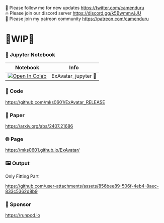 🐣 Please follow me for new updates https://twitter.com/camenduru <br />
🔥 Please join our discord server https://discord.gg/k5BwmmvJJU <br />
🥳 Please join my patreon community https://patreon.com/camenduru <br />

# 🚦WIP🚦

### 🍊 Jupyter Notebook

| Notebook | Info
| --- | --- |
[![Open In Colab](https://colab.research.google.com/assets/colab-badge.svg)](https://colab.research.google.com/github/camenduru/ExAvatar-jupyter/blob/main/ExAvatar_jupyter.ipynb) | ExAvatar_jupyter 🐢

### 🧬 Code
https://github.com/mks0601/ExAvatar_RELEASE

### 📄 Paper
https://arxiv.org/abs/2407.21686

### 🌐 Page
https://mks0601.github.io/ExAvatar/

### 🖼 Output

Only Fitting Part

https://github.com/user-attachments/assets/856bee89-506f-4eb4-8aec-833c5362d8b9

### 🏢 Sponsor
https://runpod.io
